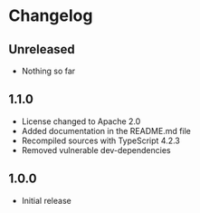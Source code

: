# Changelog

## Unreleased

* Nothing so far

## 1.1.0

* License changed to Apache 2.0
* Added documentation in the README.md file
* Recompiled sources with TypeScript 4.2.3
* Removed vulnerable dev-dependencies

## 1.0.0

* Initial release